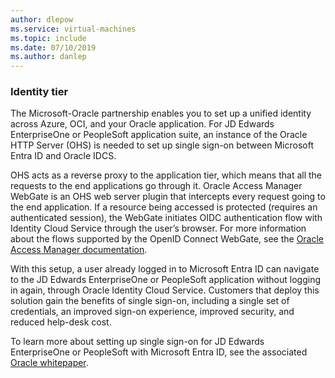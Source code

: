 ```yaml
---
author: dlepow
ms.service: virtual-machines
ms.topic: include
ms.date: 07/10/2019
ms.author: danlep
---
```

### Identity tier 

The Microsoft-Oracle partnership enables you to set up a unified identity across Azure, OCI, and your Oracle application. For JD Edwards EnterpriseOne or PeopleSoft application suite, an instance of the Oracle HTTP Server (OHS) is needed to set up single sign-on between Microsoft Entra ID and Oracle IDCS.

OHS acts as a reverse proxy to the application tier, which means that all the requests to the end applications go through it. Oracle Access Manager WebGate is an OHS web server plugin that intercepts every request going to the end application. If a resource being accessed is protected (requires an authenticated session), the WebGate initiates OIDC authentication flow with Identity Cloud Service through the user’s browser. For more information about the flows supported by the OpenID Connect WebGate, see the [Oracle Access Manager documentation](https://docs.oracle.com/cd/E52734_01/oam/AIAAG/GUID-1E927D1B-FB83-425B-8768-85DB441821A4.htm#AIAAG7327).

With this setup, a user already logged in to Microsoft Entra ID can navigate to the JD Edwards EnterpriseOne or PeopleSoft application without logging in again, through Oracle Identity Cloud Service. Customers that deploy this solution gain the benefits of single sign-on, including a single set of credentials, an improved sign-on experience, improved security, and reduced help-desk cost.

To learn more about setting up single sign-on for JD Edwards EnterpriseOne or PeopleSoft with Microsoft Entra ID, see the associated [Oracle whitepaper](https://www.oracle.com/a/ocom/docs/applications/jdedwards/jde-on-oci-strategy-updates-2020.pdf).
